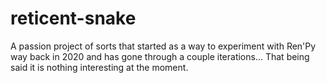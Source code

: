 # reticent-snake
A passion project of sorts that started as a way to experiment with Ren'Py way back in 2020 and has gone through a couple iterations... That being said it is nothing interesting at the moment.
